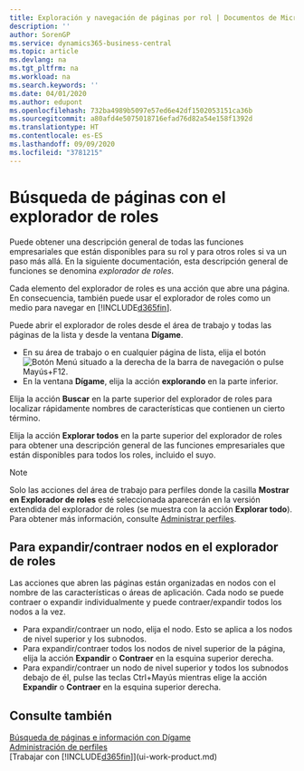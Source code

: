 ```yaml
---
title: Exploración y navegación de páginas por rol | Documentos de Microsoft
description: ''
author: SorenGP
ms.service: dynamics365-business-central
ms.topic: article
ms.devlang: na
ms.tgt_pltfrm: na
ms.workload: na
ms.search.keywords: ''
ms.date: 04/01/2020
ms.author: edupont
ms.openlocfilehash: 732ba4989b5097e57ed6e42df1502053151ca36b
ms.sourcegitcommit: a80afd4e5075018716efad76d82a54e158f1392d
ms.translationtype: HT
ms.contentlocale: es-ES
ms.lasthandoff: 09/09/2020
ms.locfileid: "3781215"
---
```

# <a name="finding-pages-with-the-role-explorer"></a>Búsqueda de páginas con el explorador de roles
Puede obtener una descripción general de todas las funciones empresariales que están disponibles para su rol y para otros roles si va un paso más allá. En la siguiente documentación, esta descripción general de funciones se denomina *explorador de roles*.

Cada elemento del explorador de roles es una acción que abre una página. En consecuencia, también puede usar el explorador de roles como un medio para navegar en [!INCLUDE[d365fin](includes/d365fin_md.md)].

Puede abrir el explorador de roles desde el área de trabajo y todas las páginas de la lista y desde la ventana **Dígame**.

- En su área de trabajo o en cualquier página de lista, elija el botón ![Botón Menú](media/ui_menu_button.png "Botón Menú") situado a la derecha de la barra de navegación o pulse Mayús+F12.
- En la ventana **Dígame**, elija la acción **explorando** en la parte inferior.

Elija la acción **Buscar** en la parte superior del explorador de roles para localizar rápidamente nombres de características que contienen un cierto término.

Elija la acción **Explorar todos** en la parte superior del explorador de roles para obtener una descripción general de las funciones empresariales que están disponibles para todos los roles, incluido el suyo.

> [!NOTE]
> Solo las acciones del área de trabajo para perfiles donde la casilla **Mostrar en Explorador de roles** esté seleccionada aparecerán en la versión extendida del explorador de roles (se muestra con la acción **Explorar todo**). Para obtener más información, consulte [Administrar perfiles](admin-users-profiles-roles.md).

## <a name="to-expandcollapse-nodes-on-the-role-explorer"></a>Para expandir/contraer nodos en el explorador de roles
Las acciones que abren las páginas están organizadas en nodos con el nombre de las características o áreas de aplicación. Cada nodo se puede contraer o expandir individualmente y puede contraer/expandir todos los nodos a la vez.

- Para expandir/contraer un nodo, elija el nodo. Esto se aplica a los nodos de nivel superior y los subnodos.
- Para expandir/contraer todos los nodos de nivel superior de la página, elija la acción **Expandir** o **Contraer** en la esquina superior derecha.
- Para expandir/contraer un nodo de nivel superior y todos los subnodos debajo de él, pulse las teclas Ctrl+Mayús mientras elige la acción **Expandir** o **Contraer** en la esquina superior derecha.

## <a name="see-also"></a>Consulte también
[Búsqueda de páginas e información con Dígame](ui-search.md)  
[Administración de perfiles](admin-users-profiles-roles.md)  
[Trabajar con [!INCLUDE[d365fin](includes/d365fin_md.md)]](ui-work-product.md)
